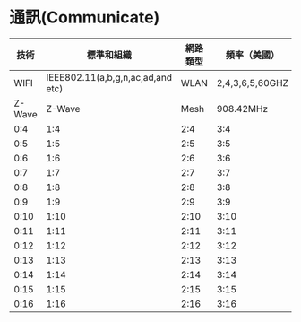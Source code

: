 # 通訊(Communicate)

| 技術 | 標準和組織 | 網路類型 | 頻率（美國）| 最大範圍 | 最大數據速率 |最大功率 | 加密 |
| -- | -- | -- | -- | -- | -- | -- | -- |
| WIFI |IEEE802.11(a,b,g,n,ac,ad,and etc)| WLAN | 2,4,3,6,5,60GHZ | 100Hz | "6-780Mb/s 6.75Gb/s"@60GHz" | 1W | WEP,WPA,WPA2
| Z-Wave | Z-Wave | Mesh | 908.42MHz | 30m | 100kb/s | 1mW | Triple DES
| 0:4 | 1:4 | 2:4 | 3:4 | 4:4 | 5:4 | 6:4 | 7:4 |
| 0:5 | 1:5 | 2:5 | 3:5 | 4:5 | 5:5 | 6:5 | 7:5 |
| 0:6 | 1:6 | 2:6 | 3:6 | 4:6 | 5:6 | 6:6 | 7:6 |
| 0:7 | 1:7 | 2:7 | 3:7 | 4:7 | 5:7 | 6:7 | 7:7 |
| 0:8 | 1:8 | 2:8 | 3:8 | 4:8 | 5:8 | 6:8 | 7:8 |
| 0:9 | 1:9 | 2:9 | 3:9 | 4:9 | 5:9 | 6:9 | 7:9 |
| 0:10 | 1:10 | 2:10 | 3:10 | 4:10 | 5:10 | 6:10 | 7:10 |
| 0:11 | 1:11 | 2:11 | 3:11 | 4:11 | 5:11 | 6:11 | 7:11 |
| 0:12 | 1:12 | 2:12 | 3:12 | 4:12 | 5:12 | 6:12 | 7:12 |
| 0:13 | 1:13 | 2:13 | 3:13 | 4:13 | 5:13 | 6:13 | 7:13 |
| 0:14 | 1:14 | 2:14 | 3:14 | 4:14 | 5:14 | 6:14 | 7:14 |
| 0:15 | 1:15 | 2:15 | 3:15 | 4:15 | 5:15 | 6:15 | 7:15 |
| 0:16 | 1:16 | 2:16 | 3:16 | 4:16 | 5:16 | 6:16 | 7:16 |
